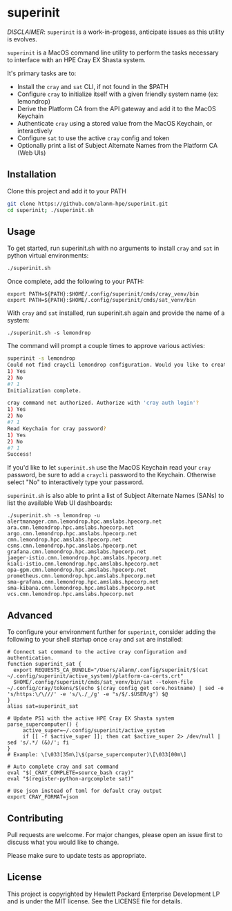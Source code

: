 # superinit

*DISCLAIMER*: `superinit` is a work-in-progess, anticipate issues as this utility is evolves.

`superinit` is a MacOS command line utility to perform the tasks necessary to interface with an HPE Cray EX Shasta system.

It's primary tasks are to:
* Install the `cray` and `sat` CLI, if not found in the $PATH
* Configure `cray` to initialize itself with a given friendly system name (ex: lemondrop)
* Derive the Platform CA from the API gateway and add it to the MacOS Keychain
* Authenticate `cray` using a stored value from the MacOS Keychain, or interactively
* Configure `sat` to use the active `cray` config and token
* Optionally print a list of Subject Alternate Names from the Platform CA (Web UIs)

## Installation

Clone this project and add it to your PATH

```bash
git clone https://github.com/alanm-hpe/superinit.git
cd superinit; ./superinit.sh
```

## Usage

To get started, run superinit.sh with no arguments to install `cray` and `sat` in python virtual environments:
```bash
./superinit.sh
```

Once complete, add the following to your PATH:
```
export PATH=${PATH}:$HOME/.config/superinit/cmds/cray_venv/bin
export PATH=${PATH}:$HOME/.config/superinit/cmds/sat_venv/bin
```

With `cray` and `sat` installed, run superinit.sh again and provide the name of a system:
```
./superinit.sh -s lemondrop
```

The command will prompt a couple times to approve various activies:
```bash
superinit -s lemondrop
Could not find craycli lemondrop configuration. Would you like to create one?
1) Yes
2) No
#? 1
Initialization complete.

cray command not authorized. Authorize with 'cray auth login'?
1) Yes
2) No
#? 1
Read Keychain for cray password?
1) Yes
2) No
#? 1
Success!
```
If you'd like to let `superinit.sh` use the MacOS Keychain read your `cray` password, be sure to add a `craycli` password to the Keychain. Otherwise select "No" to interactively type your password.

`superinit.sh` is also able to print a list of Subject Alternate Names (SANs) to list the available Web UI dashboards:
```
./superinit.sh -s lemondrop -u
alertmanager.cmn.lemondrop.hpc.amslabs.hpecorp.net
ara.cmn.lemondrop.hpc.amslabs.hpecorp.net
argo.cmn.lemondrop.hpc.amslabs.hpecorp.net
cmn.lemondrop.hpc.amslabs.hpecorp.net
csms.cmn.lemondrop.hpc.amslabs.hpecorp.net
grafana.cmn.lemondrop.hpc.amslabs.hpecorp.net
jaeger-istio.cmn.lemondrop.hpc.amslabs.hpecorp.net
kiali-istio.cmn.lemondrop.hpc.amslabs.hpecorp.net
opa-gpm.cmn.lemondrop.hpc.amslabs.hpecorp.net
prometheus.cmn.lemondrop.hpc.amslabs.hpecorp.net
sma-grafana.cmn.lemondrop.hpc.amslabs.hpecorp.net
sma-kibana.cmn.lemondrop.hpc.amslabs.hpecorp.net
vcs.cmn.lemondrop.hpc.amslabs.hpecorp.net
```

## Advanced

To configure your environment further for `superinit`, consider adding the following to your shell startup once `cray` and `sat` are installed:
```
# Connect sat command to the active cray configuration and authentication.
function superinit_sat {
  export REQUESTS_CA_BUNDLE="/Users/alanm/.config/superinit/$(cat ~/.config/superinit/active_system)/platform-ca-certs.crt"
  $HOME/.config/superinit/cmds/sat_venv/bin/sat --token-file ~/.config/cray/tokens/$(echo $(cray config get core.hostname) | sed -e 's/https:\/\///' -e 's/\./_/g' -e "s/$/.$USER/g") $@
}
alias sat=superinit_sat

# Update PS1 with the active HPE Cray EX Shasta system
parse_supercomputer() {
     active_super=~/.config/superinit/active_system
     if [[ -f $active_super ]]; then cat $active_super 2> /dev/null | sed 's/.*/ (&)/'; fi
}
# Example: \[\033[35m\]\$(parse_supercomputer)\[\033[00m\]

# Auto complete cray and sat command
eval "$(_CRAY_COMPLETE=source_bash cray)"
eval "$(register-python-argcomplete sat)"

# Use json instead of toml for default cray output
export CRAY_FORMAT=json
```

## Contributing

Pull requests are welcome. For major changes, please open an issue first
to discuss what you would like to change.

Please make sure to update tests as appropriate.

## License

This project is copyrighted by Hewlett Packard Enterprise Development LP and is under the MIT license. See the LICENSE file for details.
